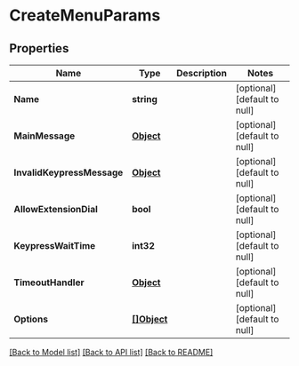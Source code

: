 # CreateMenuParams

## Properties
Name | Type | Description | Notes
------------ | ------------- | ------------- | -------------
**Name** | **string** |  | [optional] [default to null]
**MainMessage** | [**Object**](object.md) |  | [optional] [default to null]
**InvalidKeypressMessage** | [**Object**](object.md) |  | [optional] [default to null]
**AllowExtensionDial** | **bool** |  | [optional] [default to null]
**KeypressWaitTime** | **int32** |  | [optional] [default to null]
**TimeoutHandler** | [**Object**](object.md) |  | [optional] [default to null]
**Options** | [**[]Object**](object.md) |  | [optional] [default to null]

[[Back to Model list]](../README.md#documentation-for-models) [[Back to API list]](../README.md#documentation-for-api-endpoints) [[Back to README]](../README.md)


